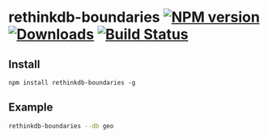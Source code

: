 # rethinkdb-boundaries [![NPM version][npm-image]][npm-url] [![Downloads][downloads-image]][npm-url] [![Build Status][travis-image]][travis-url]


## Install

```
npm install rethinkdb-boundaries -g
```
## Example

```sh
rethinkdb-boundaries --db geo
```

[downloads-image]: http://img.shields.io/npm/dm/rethinkdb-boundaries.svg
[npm-url]: https://npmjs.org/package/rethinkdb-boundaries
[npm-image]: http://img.shields.io/npm/v/rethinkdb-boundaries.svg

[travis-url]: https://travis-ci.org/contra/rethinkdb-boundaries
[travis-image]: https://travis-ci.org/contra/rethinkdb-boundaries.png?branch=master
